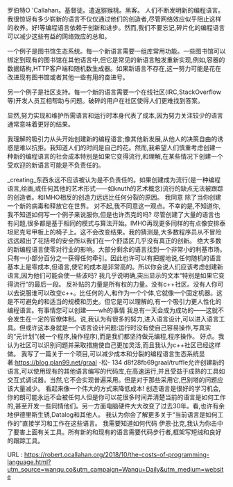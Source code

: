 罗伯特O 'Callahan。基督徒。遣返猕猴桃。黑客。 
 人们不断发明新的编程语言。我很惊讶有多少崭新的语言不仅仅通过他们的创造者,尽管网络效应似乎阻止这样的收养。好!等编程语言依赖于创新和进步。然而,我们不要忘记,碎片化的编程语言可以减少这些有益的网络效应的总和。 
  
 一个例子是图书馆生态系统。每一个新语言需要一组库常用功能。一些图书馆可以绑定到现有的图书馆在其他语言中,但它是常见的新语言触发重新实现,例如,容器的数据结构,HTTP客户端和随机数生成器。如果新语言不存在,这一努力可能是花在改进现有图书馆或者其他一些有用的奋进号。 
  
 另一个例子是社区支持。每一个新的语言需要一个在线社区(IRC,StackOverflow等)开发人员互相帮助与问题。破碎的用户在社区使得人们更难找到答案。 
  
 显然,努力实现和维护所需语言和运行时本身代表了成本,因为努力关注较少的语言通常意味着更好的结果。 
  
 我理解的吸引力从头开始创建新的编程语言;像其他新发展,从他人的决策自由的诱惑是难以抗拒。我知道人们的时间是自己的花。然而,我希望人们慎重考虑创建一种新的编程语言的社会成本特别是如果它变得流行,和理解,在某些情况下创建一个受欢迎的新语言可能是不负责任的。 
  
 _creating_东西永远不应该被认为是不负责任的。如果创建成为流行(是一种编程语言,绘画,或任何其他的艺术形式——如knuth的艺术概念)流行的缺点无法被跟踪的创造者。和IMHO相反的创造力远远比任何分裂的原因。 
 我同意 
 除了当你创建一个新的病毒和释放它在世界。 
 对不起,我不同意这一观点。不幸的是,不知道你,我不知道如何写一个例子来说服你,但是也许杰克的吗? 
 尽管创建了大量的语言也有问题,很多都是基于相同的模式与算法开始。IMHO再现更多同样的有点像安排泰坦尼克号甲板上的椅子上。这不会改变结果。我的猜测是,大多数程序员从不冒险远远超出了花括号的安全所以我们在一个舒适区几乎没有真正的创新。 
 绝大多数的新编程语言使零对行业的影响。大部分剩余的语言找到一个非常小的利基市场。只有一小部分百分之一获得任何牵引。因此也许可以有把握地说,任何随机的语言基本上是零成本,但语言,使它的成本是非常高的。所以你会说人们应该考虑创建新语言,因为他们可能会使一些波吗? 
 我几乎说明确,突出显示的文本“特别是如果它变得流行”的最后一段。 
 反补贴的力量是所有权的力量。没有c++社区。没有人你可以去说服谁可以改变c++。比任何的人,和作为一个个体,它就像一个固定机器。这是不可避免的和适当的规模和历史。但它是可以理解的,有一个吸引力更人性化的编程语言。有事情您可以创建——wh的事情 
 我总有一天会成为成功的——这就不会发生在一定的官僚体制。说,我认为有很多的努力,进入语言设计,可以进入语言工具。但或许这本身就是一个语言设计问题:运行时没有使自己容易操作,写真实的“元计划”(被一个程序,操作程序),而是我们都坚持做元编程,程序操作。 
 好点。我认为社区可以识别问题并采取措施使自己更加灵活,而且我认为c++社区已经这样做。 
 我写了一篇关于一个项目,可以减少成本和分裂的编程语言生态系统显著:https://blog.plan99.net/graal -松- 134 d8f28fb69graal/truffle允许创建新的语言,可以使用现有的其他语言编写的代码库,在高速运行,并且受益于成熟的工具如交互式调试器。当然,它不会实现普遍采用。但是对于那些采用它,巴别塔的问题应该大量减少。 
 看起来像一个伟大的方式来降低成本! 
 创造语言是很好的学习机会,你的朗可能永远不会被任何人但是你可以花很多时间弄清楚当前的语言是如何工作的,甚至开发一些同情他们。另一方面电脑硬件大大改变了过去30年。看,也许有余地伊德里斯生锈,Datalog和其他人。 
 我认为你会了解更多关于“当前语言是如何工作的”直接学习和工作在这些语言。 
 我需要知道如何代码 
 伊恩·比克,我认为你击中了要害上面有关工具。所有新的和现有的语言需要代码步行者,框架写短绒和良好的跟踪工具。 
  
  
  
  
  
   
  URL : https://robert.ocallahan.org/2018/10/the-costs-of-programming-language.html?utm_source=wanqu.co&utm_campaign=Wanqu+Daily&utm_medium=website